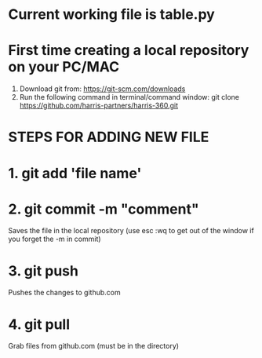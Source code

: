# Current working file is table.py

# First time creating a local repository on your PC/MAC
1. Download git from: https://git-scm.com/downloads 
2. Run the following command in terminal/command window: git clone https://github.com/harris-partners/harris-360.git

# STEPS FOR ADDING NEW FILE

# 1. git add 'file name'

# 2. git commit -m "comment"   
Saves the file in the local repository (use esc :wq to get out of the window if you forget the -m in commit)

# 3. git push                  
Pushes the changes to github.com

# 4. git pull                  
Grab files from github.com (must be in the directory)
